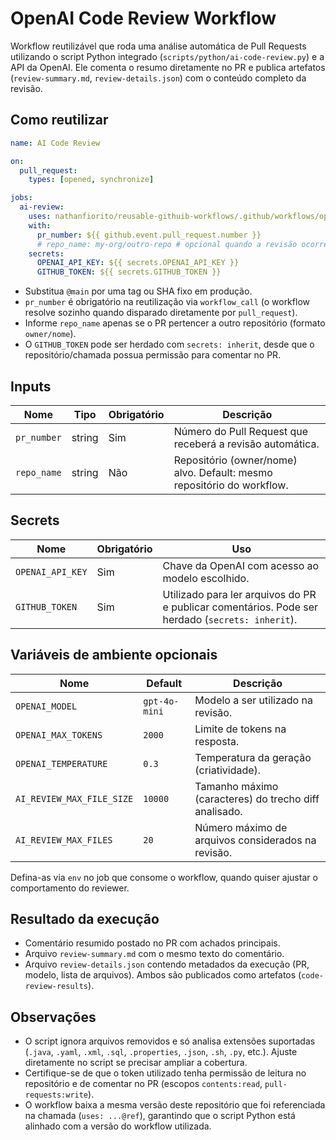 # OpenAI Code Review Workflow

Workflow reutilizável que roda uma análise automática de Pull Requests utilizando o script Python integrado (`scripts/python/ai-code-review.py`) e a API da OpenAI. Ele comenta o resumo diretamente no PR e publica artefatos (`review-summary.md`, `review-details.json`) com o conteúdo completo da revisão.

## Como reutilizar

```yaml
name: AI Code Review

on:
  pull_request:
    types: [opened, synchronize]

jobs:
  ai-review:
    uses: nathanfiorito/reusable-githuib-workflows/.github/workflows/openai-code-review.yml@main
    with:
      pr_number: ${{ github.event.pull_request.number }}
      # repo_name: my-org/outro-repo # opcional quando a revisão ocorre em outro repositório
    secrets:
      OPENAI_API_KEY: ${{ secrets.OPENAI_API_KEY }}
      GITHUB_TOKEN: ${{ secrets.GITHUB_TOKEN }}
```

- Substitua `@main` por uma tag ou SHA fixo em produção.
- `pr_number` é obrigatório na reutilização via `workflow_call` (o workflow resolve sozinho quando disparado diretamente por `pull_request`).
- Informe `repo_name` apenas se o PR pertencer a outro repositório (formato `owner/nome`).
- O `GITHUB_TOKEN` pode ser herdado com `secrets: inherit`, desde que o repositório/chamada possua permissão para comentar no PR.

## Inputs

| Nome | Tipo | Obrigatório | Descrição |
| --- | --- | --- | --- |
| `pr_number` | string | Sim | Número do Pull Request que receberá a revisão automática. |
| `repo_name` | string | Não | Repositório (owner/nome) alvo. Default: mesmo repositório do workflow. |

## Secrets

| Nome | Obrigatório | Uso |
| --- | --- | --- |
| `OPENAI_API_KEY` | Sim | Chave da OpenAI com acesso ao modelo escolhido. |
| `GITHUB_TOKEN` | Sim | Utilizado para ler arquivos do PR e publicar comentários. Pode ser herdado (`secrets: inherit`). |

## Variáveis de ambiente opcionais

| Nome | Default | Descrição |
| --- | --- | --- |
| `OPENAI_MODEL` | `gpt-4o-mini` | Modelo a ser utilizado na revisão. |
| `OPENAI_MAX_TOKENS` | `2000` | Limite de tokens na resposta. |
| `OPENAI_TEMPERATURE` | `0.3` | Temperatura da geração (criatividade). |
| `AI_REVIEW_MAX_FILE_SIZE` | `10000` | Tamanho máximo (caracteres) do trecho diff analisado. |
| `AI_REVIEW_MAX_FILES` | `20` | Número máximo de arquivos considerados na revisão. |

Defina-as via `env` no job que consome o workflow, quando quiser ajustar o comportamento do reviewer.

## Resultado da execução

- Comentário resumido postado no PR com achados principais.
- Arquivo `review-summary.md` com o mesmo texto do comentário.
- Arquivo `review-details.json` contendo metadados da execução (PR, modelo, lista de arquivos). Ambos são publicados como artefatos (`code-review-results`).

## Observações

- O script ignora arquivos removidos e só analisa extensões suportadas (`.java`, `.yaml`, `.xml`, `.sql`, `.properties`, `.json`, `.sh`, `.py`, etc.). Ajuste diretamente no script se precisar ampliar a cobertura.
- Certifique-se de que o token utilizado tenha permissão de leitura no repositório e de comentar no PR (escopos `contents:read`, `pull-requests:write`).
- O workflow baixa a mesma versão deste repositório que foi referenciada na chamada (`uses: ...@ref`), garantindo que o script Python está alinhado com a versão do workflow utilizada.
